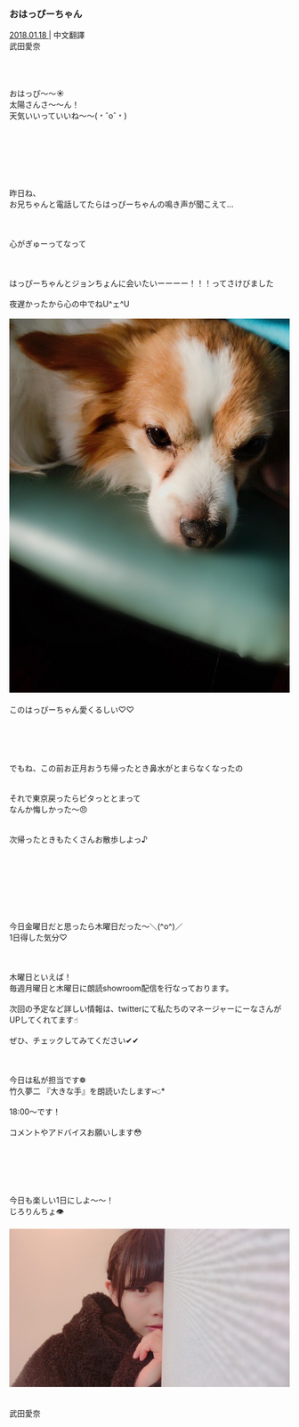 ### おはっぴーちゃん
<a target="_blank" rel="noreferrer noopener" href="http://blog.nanabunnonijyuuni.com/s/n227/diary/detail/332?ima=1914&cd=blog">2018.01.18 </a>| 中文翻譯<a target="_blank" rel="noreferrer noopener" href=""></a><br>
武田愛奈<br>
<p><br><br><br>
おはっぴ〜〜☀️<br>
太陽さんさ〜〜ん！<br>
天気いいっていいね〜〜(﹡ˆoˆ﹡)<br><br><br><br><br><br><br><br>
昨日ね、<br>
お兄ちゃんと電話してたらはっぴーちゃんの鳴き声が聞こえて…<br><br><br><br>
心がぎゅーってなって<br><br><br><br>
はっぴーちゃんとジョンちょんに会いたいーーーー！！！ってさけびました<br><br>
夜遅かったから心の中でねU^ェ^U<br><br>
<img src="../../../../../Album/Backup/Blog/Aina/Jan2018/20180118_Blog_Aina_1.jpg"><br><br>
このはっぴーちゃん愛くるしい♡♡<br><br><br><br><br><br>
でもね、この前お正月おうち帰ったとき鼻水がとまらなくなったの<br><br><br>
それで東京戻ったらピタっととまって<br>
なんか悔しかった〜😠<br><br><br>
次帰ったときもたくさんお散歩しよっ♪<br><br><br><br><br><br><br><br><br>
今日金曜日だと思ったら木曜日だった〜＼(^o^)／<br>
1日得した気分♡<br><br><br><br>
木曜日といえば！<br>
毎週月曜日と木曜日に朗読showroom配信を行なっております。<br><br>
次回の予定など詳しい情報は、twitterにて私たちのマネージャーにーなさんがUPしてくれてます☝︎<br><br>
ぜひ、チェックしてみてください✔︎✔︎<br><br><br><br>
今日は私が担当です❁︎<br>
竹久夢二 『大きな手』を朗読いたします⑅︎◡̈︎*<br><br>
18:00〜です！<br><br>
コメントやアドバイスお願いします😳<br><br><br><br><br><br><br>
今日も楽しい1日にしよ〜〜！<br>
じろりんちょ👁<br><br>
<img src="../../../../../Album/Backup/Blog/Aina/Jan2018/20180118_Blog_Aina_2.jpg"><br><br><br>
武田愛奈</p>